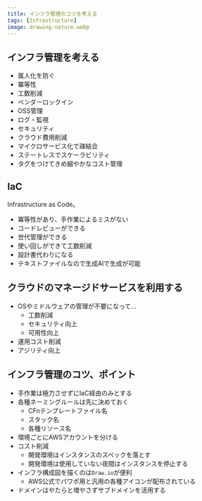 ```yaml
---
title: インフラ管理のコツを考える
tags: [Infrastructure]
image: drawing-nature.webp
---
```


## インフラ管理を考える
* 属人化を防ぐ
* 冪等性
* 工数削減
* ベンダーロックイン
* OSS管理
* ログ・監視
* セキュリティ
* クラウド費用削減
* マイクロサービス化で疎結合
* ステートレスでスケーラビリティ
* タグをつけてきめ細やかなコスト管理


## IaC
Infrastructure as Code。

* 冪等性があり、手作業によるミスがない
* コードレビューができる
* 世代管理ができる
* 使い回しができて工数削減
* 設計書代わりになる
* テキストファイルなので生成AIで生成が可能


## クラウドのマネージドサービスを利用する
* OSやミドルウェアの管理が不要になって…
    * 工数削減
    * セキュリティ向上
    * 可用性向上
* 運用コスト削減
* アジリティ向上


## インフラ管理のコツ、ポイント
* 手作業は極力させずにIaC経由のみとする
* 各種ネーミングルールは先に決めておく
    * CFnテンプレートファイル名
    * スタック名
    * 各種リソース名
* 環境ごとにAWSアカウントを分ける
* コスト削減
    * 開発環境はインスタンスのスペックを落とす
    * 開発環境は使用していない夜間はインスタンスを停止する
* インフラ構成図を描くのは`Draw.io`が便利
    * AWS公式でパワポ用と汎用の各種アイコンが配布されている
* ドメインはやたらと増やさずサブドメインを活用する